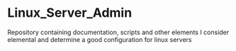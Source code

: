 # Linux_Server_Admin
Repository containing documentation, scripts and other elements I consider elemental and determine a good configuration for linux servers
